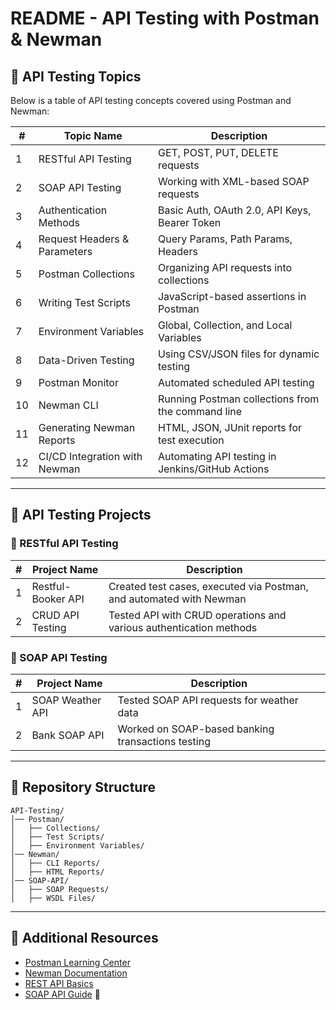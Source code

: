 # README - API Testing with Postman & Newman

## 📌 API Testing Topics
Below is a table of API testing concepts covered using Postman and Newman:

| #  | Topic Name                      | Description |
|----|--------------------------------|-------------|
| 1  | RESTful API Testing           | GET, POST, PUT, DELETE requests |
| 2  | SOAP API Testing              | Working with XML-based SOAP requests |
| 3  | Authentication Methods        | Basic Auth, OAuth 2.0, API Keys, Bearer Token |
| 4  | Request Headers & Parameters  | Query Params, Path Params, Headers |
| 5  | Postman Collections           | Organizing API requests into collections |
| 6  | Writing Test Scripts          | JavaScript-based assertions in Postman |
| 7  | Environment Variables         | Global, Collection, and Local Variables |
| 8  | Data-Driven Testing           | Using CSV/JSON files for dynamic testing |
| 9  | Postman Monitor               | Automated scheduled API testing |
| 10 | Newman CLI                     | Running Postman collections from the command line |
| 11 | Generating Newman Reports     | HTML, JSON, JUnit reports for test execution |
| 12 | CI/CD Integration with Newman | Automating API testing in Jenkins/GitHub Actions |

---

## 🚀 API Testing Projects
### 🔹 RESTful API Testing
| #  | Project Name        | Description |
|----|--------------------|-------------|
| 1  | Restful-Booker API | Created test cases, executed via Postman, and automated with Newman |
| 2  | CRUD API Testing  | Tested API with CRUD operations and various authentication methods |

### 🔹 SOAP API Testing
| #  | Project Name      | Description |
|----|------------------|-------------|
| 1  | SOAP Weather API | Tested SOAP API requests for weather data |
| 2  | Bank SOAP API    | Worked on SOAP-based banking transactions testing |

---

## 📂 Repository Structure
```
API-Testing/
│── Postman/
│   ├── Collections/
│   ├── Test Scripts/
│   ├── Environment Variables/
│── Newman/
│   ├── CLI Reports/
│   ├── HTML Reports/
│── SOAP-API/
│   ├── SOAP Requests/
│   ├── WSDL Files/
```

---

## 🔗 Additional Resources
- [Postman Learning Center](https://learning.postman.com/)
- [Newman Documentation](https://www.npmjs.com/package/newman)
- [REST API Basics](https://restfulapi.net/)
- [SOAP API Guide](https://www.soapui.org/) 🚀

